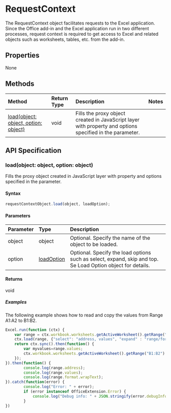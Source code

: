 # RequestContext

The RequestContext object facilitates requests to the Excel application. Since the Office add-in and the Excel application run in two different processes, request context is required to get access to Excel and related objects such as worksheets, tables, etc. from the add-in. 

## Properties
None

## Methods

| Method         | Return Type    |Description|Notes |
|:---------------|:--------|:----------|:-----|
|[load(object: object, option: object)](#loadobject-object-option-object)  |void     |Fills the proxy object created in JavaScript layer with property and options specified in the parameter.||

## API Specification

### load(object: object, option: object)
Fills the proxy object created in JavaScript layer with property and options specified in the parameter.

#### Syntax
```js
requestContextObject.load(object, loadOption);
```

#### Parameters
| Parameter       | Type    |Description|
|:----------------|:--------|:----------|
|object|object|Optional. Specify the name of the object to be loaded.|
|option|[loadOption](loadoption.md)|Optional. Specify the load options such as select, expand, skip and top. Se Load Option object for details.|

#### Returns
void

##### Examples

The following example shows how to read and copy the values from Range A1:A2 to B1:B2.

```js
Excel.run(function (ctx) { 
	var range = ctx.workbook.worksheets.getActiveWorksheet().getRange("A1:A2");
	ctx.load(range, {"select": "address, values", "expand" : "range/format"});
	return ctx.sync().then(function() {
		var myvalues=range.values;
		ctx.workbook.worksheets.getActiveWorksheet().getRange("B1:B2").values = myvalues;
	});
}).then(function() {
		console.log(range.address);
		console.log(range.values);
		console.log(range.format.wrapText);
}).catch(function(error) {
		console.log("Error: " + error);
		if (error instanceof OfficeExtension.Error) {
			console.log("Debug info: " + JSON.stringify(error.debugInfo));
		}
})
```
